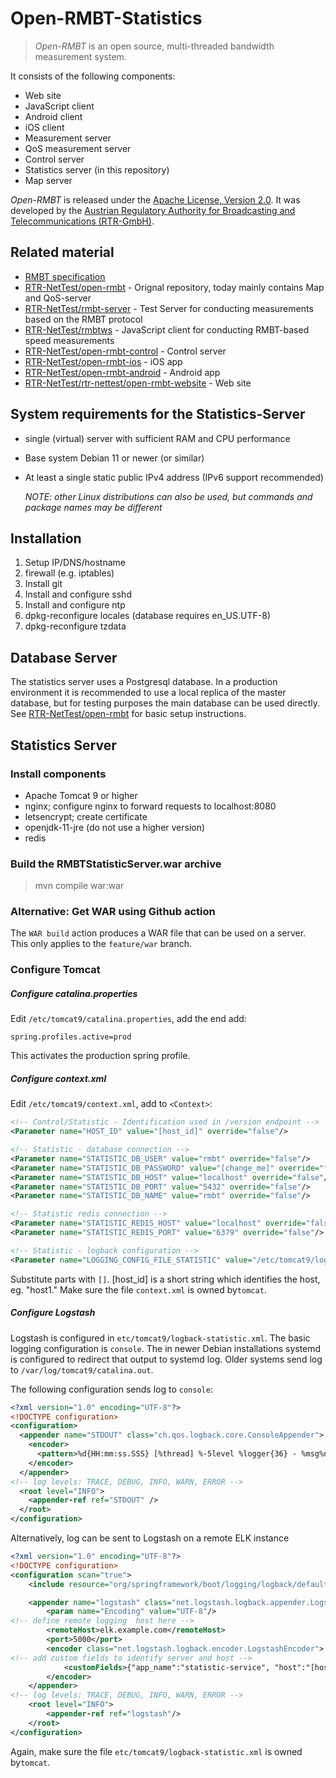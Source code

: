 Open-RMBT-Statistics
=========

> *Open-RMBT* is an open source, multi-threaded bandwidth measurement system.

It consists of the following components:
* Web site
* JavaScript client
* Android client 
* iOS client
* Measurement server
* QoS measurement server
* Control server
* Statistics server (in this repository) 
* Map server

*Open-RMBT* is released under the [Apache License, Version 2.0](LICENSE). It was developed
by the [Austrian Regulatory Authority for Broadcasting and Telecommunications (RTR-GmbH)](https://www.rtr.at/).


Related material
----------------

* [RMBT specification](https://www.netztest.at/doc/)
* [RTR-NetTest/open-rmbt](https://github.com/rtr-nettest/open-rmbt) - Orignal repository, today mainly contains Map and QoS-server 
* [RTR-NetTest/rmbt-server](https://github.com/rtr-nettest/rmbt-server) - Test Server for conducting measurements based on the RMBT protocol
* [RTR-NetTest/rmbtws](https://github.com/rtr-nettest/rmbtws) - JavaScript client for conducting RMBT-based speed measurements
* [RTR-NetTest/open-rmbt-control](https://github.com/rtr-nettest/open-rmbt-control) - Control server
* [RTR-NetTest/open-rmbt-ios](https://github.com/rtr-nettest/open-rmbt-ios) - iOS app
* [RTR-NetTest/open-rmbt-android](https://github.com/rtr-nettest/open-rmbt-android) - Android app
* [RTR-NetTest/rtr-nettest/open-rmbt-website](https://github.com/rtr-nettest/open-rmbt-website) - Web site


System requirements for the Statistics-Server
-------------------

* single (virtual) server with sufficient RAM and CPU performance
* Base system Debian 11 or newer (or similar)
* At least a single static public IPv4 address (IPv6 support recommended)

  *NOTE: other Linux distributions can also be used, but commands and package names may be different*

Installation
--------------

1. Setup IP/DNS/hostname
2. firewall (e.g. iptables)
3. Install git
4. Install and configure sshd
5. Install and configure ntp
6. dpkg-reconfigure locales (database requires en_US.UTF-8)
7. dpkg-reconfigure tzdata


## Database Server

The statistics server uses a Postgresql database. In a production environment it is recommended
to use a local replica of the master database, but for testing purposes the main database
can be used directly. See [RTR-NetTest/open-rmbt](https://github.com/rtr-nettest/open-rmbt)
for basic setup instructions.

## Statistics Server

### Install components 

* Apache Tomcat 9 or higher
* nginx; configure nginx to forward requests to localhost:8080
* letsencrypt; create certificate
* openjdk-11-jre (do not use a higher version)
* redis

### Build the RMBTStatisticServer.war archive

> mvn compile war:war

### Alternative: Get WAR using Github action

The `WAR build` action produces a WAR file that can be used on a server. This only applies to the `feature/war` branch.

### Configure Tomcat

##### Configure catalina.properties
Edit `/etc/tomcat9/catalina.properties`, add the end add:

```properties
spring.profiles.active=prod
```
This activates the production spring profile.

##### Configure context.xml
Edit `/etc/tomcat9/context.xml`, add to `<Context>`:

```xml
<!-- Control/Statistic - Identification used in /version endpoint -->
<Parameter name="HOST_ID" value="[host_id]" override="false"/>

<!-- Statistic - database connection -->
<Parameter name="STATISTIC_DB_USER" value="rmbt" override="false"/>
<Parameter name="STATISTIC_DB_PASSWORD" value="[change_me]" override="false"/>
<Parameter name="STATISTIC_DB_HOST" value="localhost" override="false"/>
<Parameter name="STATISTIC_DB_PORT" value="5432" override="false"/>
<Parameter name="STATISTIC_DB_NAME" value="rmbt" override="false"/>

<!-- Statistic redis connection -->
<Parameter name="STATISTIC_REDIS_HOST" value="localhost" override="false"/>
<Parameter name="STATISTIC_REDIS_PORT" value="6379" override="false"/>

<!-- Statistic - logback configuration -->
<Parameter name="LOGGING_CONFIG_FILE_STATISTIC" value="/etc/tomcat9/logback-statistic.xml" override="false"/>
```
Substitute parts with `[]`. [host_id] is a short string which identifies the host, eg. "host1."
Make sure the file `context.xml` is owned by`tomcat`.

##### Configure Logstash

Logstash is configured in `etc/tomcat9/logback-statistic.xml`.
The basic logging configuration is `console`. The in newer Debian installations systemd is 
configured to redirect that output to systemd log. Older systems send log to `/var/log/tomcat9/catalina.out`.

The following configuration sends log to `console`:

```xml
<?xml version="1.0" encoding="UTF-8"?>
<!DOCTYPE configuration>
<configuration>
  <appender name="STDOUT" class="ch.qos.logback.core.ConsoleAppender">
    <encoder>
      <pattern>%d{HH:mm:ss.SSS} [%thread] %-5level %logger{36} - %msg%n</pattern>
    </encoder>
  </appender>
<!-- log levels: TRACE, DEBUG, INFO, WARN, ERROR -->
  <root level="INFO">
    <appender-ref ref="STDOUT" />
  </root>
</configuration>
```
Alternatively, log can be sent to Logstash on a remote ELK instance
```xml
<?xml version="1.0" encoding="UTF-8"?>
<!DOCTYPE configuration>
<configuration scan="true">
    <include resource="org/springframework/boot/logging/logback/defaults.xml"/>

    <appender name="logstash" class="net.logstash.logback.appender.LogstashTcpSocketAppender">
        <param name="Encoding" value="UTF-8"/>
<!-- define remote logging  host here -->
        <remoteHost>elk.example.com</remoteHost>
        <port>5000</port>
        <encoder class="net.logstash.logback.encoder.LogstashEncoder">
<!-- add custom fields to identify server and host -->
            <customFields>{"app_name":"statistic-service", "host":"[host_id]"}</customFields>
        </encoder>
    </appender>
<!-- log levels: TRACE, DEBUG, INFO, WARN, ERROR -->
    <root level="INFO">
        <appender-ref ref="logstash"/>
    </root>
</configuration>
```
Again, make sure the file `etc/tomcat9/logback-statistic.xml` is owned by`tomcat`.

